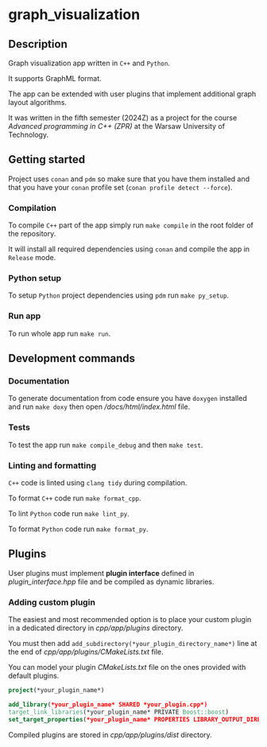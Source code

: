 # graph_visualization
## Description
Graph visualization app written in `C++` and `Python`.

It supports GraphML format.

The app can be extended with user plugins that implement additional graph layout algorithms.

It was written in the fifth semester (2024Z) as a project for the course *Advanced programming in C++ (ZPR)* at the Warsaw University of Technology.

## Getting started
Project uses `conan` and `pdm` so make sure that you have them installed and that you have your `conan` profile set (`conan profile detect --force`).

### Compilation
To compile `C++` part of the app simply run `make compile` in the root folder of the repository.

It will install all required dependencies using `conan` and compile the app in `Release` mode.

### Python setup
To setup `Python` project dependencies using `pdm` run `make py_setup`.

### Run app
To run whole app run `make run`.

## Development commands
### Documentation
To generate documentation from code ensure you have `doxygen` installed and run `make doxy` then open */docs/html/index.html* file.

### Tests
To test the app run `make compile_debug` and then `make test`.

### Linting and formatting
`C++` code is linted using `clang tidy` during compilation.

To format `C++` code run `make format_cpp`.

To lint `Python` code run `make lint_py`.

To format `Python` code run `make format_py`.

## Plugins
User plugins must implement **plugin interface** defined in *plugin_interface.hpp* file and be compiled as dynamic libraries.

### Adding custom plugin
The easiest and most recommended option is to place your custom plugin in a dedicated directory in *cpp/app/plugins* directory.

You must then add `add_subdirectory(*your_plugin_directory_name*)` line at the end of *cpp/app/plugins/CMakeLists.txt* file.

You can model your plugin *CMakeLists.txt* file on the ones provided with default plugins.

```cmake
project(*your_plugin_name*)

add_library(*your_plugin_name* SHARED *your_plugin.cpp*)
target_link_libraries(*your_plugin_name* PRIVATE Boost::boost)
set_target_properties(*your_plugin_name* PROPERTIES LIBRARY_OUTPUT_DIRECTORY ${CMAKE_SOURCE_DIR}/app/plugins/dist)
```

Compiled plugins are stored in *cpp/app/plugins/dist* directory.
